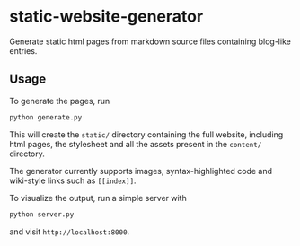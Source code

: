 # static-website-generator

Generate static html pages from markdown source files containing blog-like
entries.

## Usage

To generate the pages, run
``` sh
python generate.py
```
This will create the `static/` directory containing the full website,
including html pages, the stylesheet and all the assets present in the
`content/` directory.

The generator currently supports images, syntax-highlighted code and
wiki-style links such as `[[index]]`.

To visualize the output, run a simple server with
``` sh
python server.py
```
and visit `http://localhost:8000`.